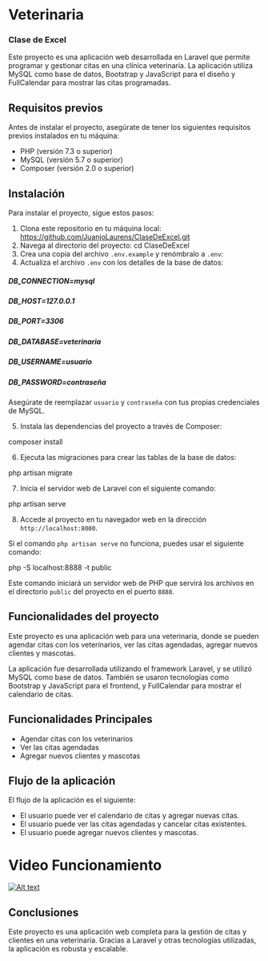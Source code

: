# Veterinaria

### Clase de Excel

Este proyecto es una aplicación web desarrollada en Laravel que permite programar y gestionar citas en una clínica veterinaria. La aplicación utiliza MySQL como base de datos, Bootstrap y JavaScript para el diseño y FullCalendar para mostrar las citas programadas.

## Requisitos previos

Antes de instalar el proyecto, asegúrate de tener los siguientes requisitos previos instalados en tu máquina:

- PHP (versión 7.3 o superior)
- MySQL (versión 5.7 o superior)
- Composer (versión 2.0 o superior)

## Instalación

Para instalar el proyecto, sigue estos pasos:

1. Clona este repositorio en tu máquina local: https://github.com/JuanjoLaurens/ClaseDeExcel.git
2. Navega al directorio del proyecto:
cd ClaseDeExcel
3. Crea una copia del archivo `.env.example` y renómbralo a `.env`:
4. Actualiza el archivo `.env` con los detalles de la base de datos:

##### DB_CONNECTION=mysql
##### DB_HOST=127.0.0.1
##### DB_PORT=3306
##### DB_DATABASE=veterinaria
##### DB_USERNAME=usuario
##### DB_PASSWORD=contraseña


Asegúrate de reemplazar `usuario` y `contraseña` con tus propias credenciales de MySQL.

5. Instala las dependencias del proyecto a través de Composer:

composer install


6. Ejecuta las migraciones para crear las tablas de la base de datos:

php artisan migrate


7. Inicia el servidor web de Laravel con el siguiente comando:

php artisan serve


8. Accede al proyecto en tu navegador web en la dirección `http://localhost:8000`.

Si el comando `php artisan serve` no funciona, puedes usar el siguiente comando:

php -S localhost:8888 -t public


Este comando iniciará un servidor web de PHP que servirá los archivos en el directorio `public` del proyecto en el puerto `8888`.

## Funcionalidades del proyecto

Este proyecto es una aplicación web para una veterinaria, donde se pueden agendar citas con los veterinarios, ver las citas agendadas, agregar nuevos clientes y mascotas.

La aplicación fue desarrollada utilizando el framework Laravel, y se utilizó MySQL como base de datos. También se usaron tecnologías como Bootstrap y JavaScript para el frontend, y FullCalendar para mostrar el calendario de citas.

## Funcionalidades Principales

- Agendar citas con los veterinarios
- Ver las citas agendadas
- Agregar nuevos clientes y mascotas


## Flujo de la aplicación
El flujo de la aplicación es el siguiente:

- El usuario puede ver el calendario de citas y agregar nuevas citas.
- El usuario puede ver las citas agendadas y cancelar citas existentes.
- El usuario puede agregar nuevos clientes y mascotas.

# Video Funcionamiento 

[![Alt text](https://img.youtube.com/vi/wAF4OmJd-Ug/0.jpg)](https://www.youtube.com/watch?v=wAF4OmJd-Ug)

## Conclusiones

Este proyecto es una aplicación web completa para la gestión de citas y clientes en una veterinaria. Gracias a Laravel y otras tecnologías utilizadas, la aplicación es robusta y escalable.
